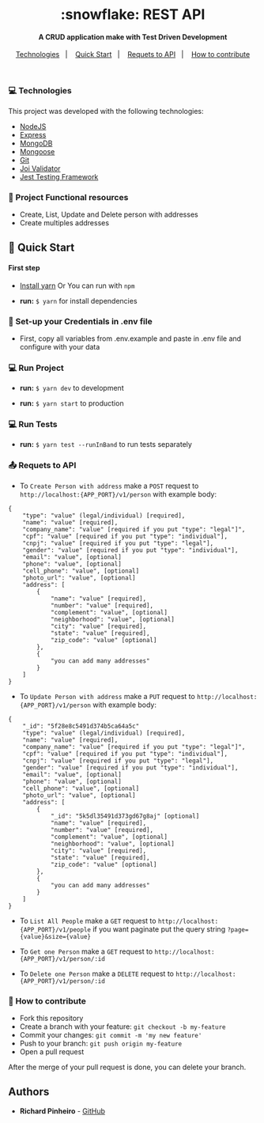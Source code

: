 <h1 align="center">
    :snowflake: REST API
</h1>

<h4 align="center">
    A CRUD application make with Test Driven Development
</h4>

<p align="center">
    <a href="#tecnologias">Technologies</a>&nbsp;&nbsp;&nbsp;|&nbsp;&nbsp;&nbsp;
    <a href="#quick-start">Quick Start</a>&nbsp;&nbsp;&nbsp;|&nbsp;&nbsp;&nbsp;
    <a href="#requets-to-aPI">Requets to API</a>&nbsp;&nbsp;&nbsp;|&nbsp;&nbsp;&nbsp;
    <a href="#how-to-contribute">How to contribute</a>
</p>

<br>

### 💻 Technologies

This project was developed with the following technologies:

- [NodeJS](https://nodejs.org/en)
- [Express](https://expressjs.com)
- [MongoDB](https://www.mongodb.com)
- [Mongoose](https://mongoosejs.com)
- [Git](https://git-scm.com)
- [Joi Validator](https://hapi.dev/module/joi/#install)
- [Jest Testing Framework](https://jestjs.io)



### :pencil: Project Functional resources
* Create, List, Update and Delete person with addresses
* Create multiples addresses

## :rocket: Quick Start

#### First step 

* [Install yarn](https://classic.yarnpkg.com/en/docs/install) Or You can run with `npm`

* **run:** `$ yarn` for install dependencies

### :wrench: Set-up your Credentials in .env file

* First, copy all variables from .env.example and paste in .env file and configure with your data

### 💻 Run Project

* **run:** `$ yarn dev` to development

* **run:** `$ yarn start` to production


### 💻 Run Tests

* **run:** `$ yarn test --runInBand` to run tests separately


### :outbox_tray: Requets to API

* To `Create Person with address` make a `POST` request to `http://localhost:{APP_PORT}/v1/person` with example body:

```
{
    "type": "value" (legal/individual) [required],
    "name": "value" [required],
    "company_name": "value" [required if you put "type": "legal"]",
    "cpf": "value" [required if you put "type": "individual"],
    "cnpj": "value" [required if you put "type": "legal"],
    "gender": "value" [required if you put "type": "individual"],
    "email": "value", [optional]
    "phone": "value", [optional]
    "cell_phone": "value", [optional]
    "photo_url": "value", [optional]
    "address": [
        {
            "name": "value" [required],
            "number": "value" [required],
            "complement": "value", [optional]
            "neighborhood": "value", [optional]
            "city": "value" [required],
            "state": "value" [required],
            "zip_code": "value" [optional]
        }, 
        {
            "you can add many addresses"
        }
    ]
}
```

* To `Update Person with address` make a `PUT` request to `http://localhost:{APP_PORT}/v1/person` with example body:

```
{
    "_id": "5f28e8c5491d374b5ca64a5c"
    "type": "value" (legal/individual) [required],
    "name": "value" [required],
    "company_name": "value" [required if you put "type": "legal"]",
    "cpf": "value" [required if you put "type": "individual"],
    "cnpj": "value" [required if you put "type": "legal"],
    "gender": "value" [required if you put "type": "individual"],
    "email": "value", [optional]
    "phone": "value", [optional]
    "cell_phone": "value", [optional]
    "photo_url": "value", [optional]
    "address": [
        {
            "_id": "5k5dl35491d373gd67g8aj" [optional]
            "name": "value" [required],
            "number": "value" [required],
            "complement": "value", [optional]
            "neighborhood": "value", [optional]
            "city": "value" [required],
            "state": "value" [required],
            "zip_code": "value" [optional]
        }, 
        {
            "you can add many addresses"
        }
    ]
}
```

* To `List All People` make a `GET` request to `http://localhost:{APP_PORT}/v1/people` if you want paginate put the query string `?page={value}&size={value}`
 
* To `Get one Person` make a `GET` request to `http://localhost:{APP_PORT}/v1/person/:id`

* To `Delete one Person` make a `DELETE` request to `http://localhost:{APP_PORT}/v1/person/:id`
 


### :loudspeaker: How to contribute

- Fork this repository
- Create a branch with your feature: `git checkout -b my-feature`
- Commit your changes: `git commit -m 'my new feature'`
- Push to your branch: `git push origin my-feature`
- Open a pull request

After the merge of your pull request is done, you can delete your branch.


## Authors

* **Richard Pinheiro** - [GitHub](https://github.com/RichardPinheiro)

